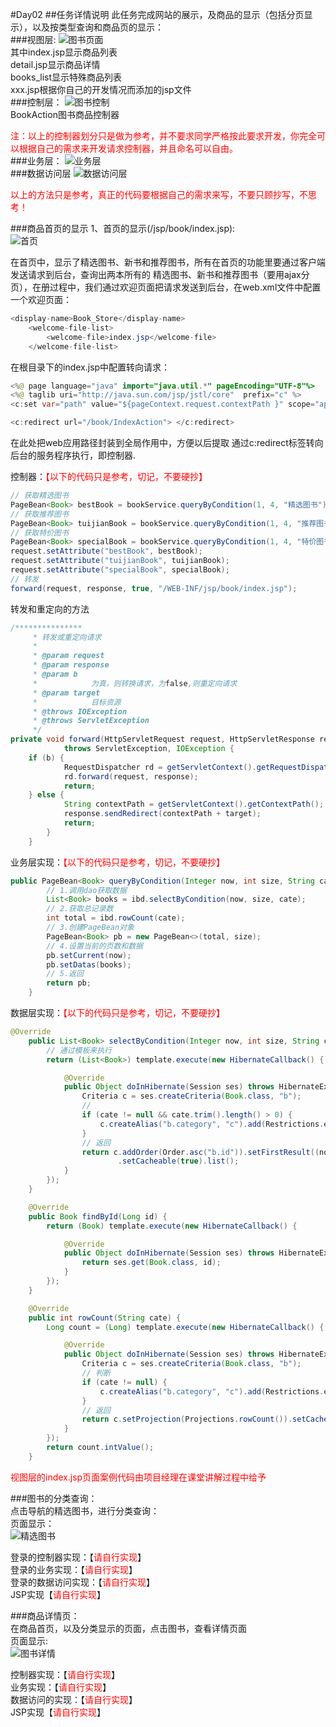 #Day02
##任务详情说明
此任务完成网站的展示，及商品的显示（包括分页显示），以及按类型查询和商品页的显示：</br>
###视图层:
![图书页面](../img/201.png)</br>
其中index.jsp显示商品列表</br>
detail.jsp显示商品详情</br>
books_list显示特殊商品列表</br>
xxx.jsp根据你自己的开发情况而添加的jsp文件</br>
###控制层：
![图书控制](../img/202.png)</br>
BookAction图书商品控制器</br>

<span style="color:red">注：以上的控制器划分只是做为参考，并不要求同学严格按此要求开发，你完全可以根据自己的需求来开发请求控制器，并且命名可以自由。</span></br>
###业务层：
![业务层](../img/203.png)</br>
###数据访问层
![数据访问层](../img/204.png)</br>

<span style="color:red">以上的方法只是参考，真正的代码要根据自己的需求来写，不要只顾抄写，不思考！</span></br>

###商品首页的显示
1、首页的显示(/jsp/book/index.jsp):</br>
![首页](../img/205.png)</br>

在首页中，显示了精选图书、新书和推荐图书，所有在首页的功能里要通过客户端发送请求到后台，查询出两本所有的
精选图书、新书和推荐图书（要用ajax分页），在册过程中，我们通过欢迎页面把请求发送到后台，在web.xml文件中配置一个欢迎页面：</br>


```java
<display-name>Book_Store</display-name>
    <welcome-file-list>
		<welcome-file>index.jsp</welcome-file>
	</welcome-file-list>
```
在根目录下的index.jsp中配置转向请求：

```java
<%@ page language="java" import="java.util.*" pageEncoding="UTF-8"%>
<%@ taglib uri="http://java.sun.com/jsp/jstl/core"  prefix="c" %>
<c:set var="path" value="${pageContext.request.contextPath }" scope="application"></c:set>

<c:redirect url="/book/IndexAction"> </c:redirect>
```
在此处把web应用路径封装到全局作用中，方便以后提取
通过c:redirect标签转向后台的服务程序执行，即控制器.</br>

控制器：<span style="color:red">【以下的代码只是参考，切记，不要硬抄】</span>

```java
// 获取精选图书
PageBean<Book> bestBook = bookService.queryByCondition(1, 4, "精选图书");
// 获取推荐图书
PageBean<Book> tuijianBook = bookService.queryByCondition(1, 4, "推荐图书");
// 获取特价图书
PageBean<Book> specialBook = bookService.queryByCondition(1, 4, "特价图书");
request.setAttribute("bestBook", bestBook);
request.setAttribute("tuijianBook", tuijianBook);
request.setAttribute("specialBook", specialBook);
// 转发
forward(request, response, true, "/WEB-INF/jsp/book/index.jsp");
```
转发和重定向的方法

```java
/***************
	 * 转发或重定向请求
	 * 
	 * @param request
	 * @param response
	 * @param b
	 *            为真，则转换请求，为false,则重定向请求
	 * @param target
	 *            目标资源
	 * @throws IOException
	 * @throws ServletException
	 */
private void forward(HttpServletRequest request, HttpServletResponse response, boolean b, String target)
			throws ServletException, IOException {
	if (b) {
			RequestDispatcher rd = getServletContext().getRequestDispatcher(target);
			rd.forward(request, response);
			return;
	} else {
			String contextPath = getServletContext().getContextPath();
			response.sendRedirect(contextPath + target);
			return;
		}
	}
```

业务层实现：<span style="color:red">【以下的代码只是参考，切记，不要硬抄】</span>

```java
public PageBean<Book> queryByCondition(Integer now, int size, String cate) {
    	// 1.调用dao获取数据
		List<Book> books = ibd.selectByCondition(now, size, cate);
		// 2.获取总记录数
		int total = ibd.rowCount(cate);
		// 3.创建PageBean对象
		PageBean<Book> pb = new PageBean<>(total, size);
		// 4.设置当前的页数和数据
		pb.setCurrent(now);
		pb.setDatas(books);
		// 5.返回
		return pb;
	}
```

数据层实现：<span style="color:red">【以下的代码只是参考，切记，不要硬抄】</span>

```java
@Override
    public List<Book> selectByCondition(Integer now, int size, String cate) {
		// 通过模板来执行
		return (List<Book>) template.execute(new HibernateCallback() {

			@Override
			public Object doInHibernate(Session ses) throws HibernateException {
				Criteria c = ses.createCriteria(Book.class, "b");
				//
				if (cate != null && cate.trim().length() > 0) {
					c.createAlias("b.category", "c").add(Restrictions.eq("c.name", cate));
				}
				// 返回
				return c.addOrder(Order.asc("b.id")).setFirstResult((now - 1) * size).setMaxResults(size)
						.setCacheable(true).list();
			}
		});
	}

	@Override
	public Book findById(Long id) {
		return (Book) template.execute(new HibernateCallback() {

			@Override
			public Object doInHibernate(Session ses) throws HibernateException {
				return ses.get(Book.class, id);
			}
		});
	}

	@Override
	public int rowCount(String cate) {
		Long count = (Long) template.execute(new HibernateCallback() {

			@Override
			public Object doInHibernate(Session ses) throws HibernateException {
				Criteria c = ses.createCriteria(Book.class, "b");
				// 判断
				if (cate != null) {
					c.createAlias("b.category", "c").add(Restrictions.eq("c.name", cate));
				}
				// 返回
				return c.setProjection(Projections.rowCount()).setCacheable(true).uniqueResult();
			}
		});
		return count.intValue();
	}
```

<span style="color:red">视图层的index.jsp页面案例代码由项目经理在课堂讲解过程中给予</span></br>

###图书的分类查询：</br>
点击导航的精选图书，进行分类查询：</br>
页面显示：</br>
![精选图书](../img/207.png)

登录的控制器实现：【<span style="color:red">请自行实现</span>】</br>
登录的业务实现：【<span style="color:red">请自行实现</span>】</br>
登录的数据访问实现：【<span style="color:red">请自行实现</span>】</br>
JSP实现【<span style="color:red">请自行实现</span>】</br>

###商品详情页：</br>
在商品首页，以及分类显示的页面，点击图书，查看详情页面</br>
页面显示:</br>
![图书详情](../img/208.png)

控制器实现：【<span style="color:red">请自行实现</span>】</br>
业务实现：【<span style="color:red">请自行实现</span>】</br>
数据访问的实现：【<span style="color:red">请自行实现</span>】</br>
JSP实现【<span style="color:red">请自行实现</span>】</br>




